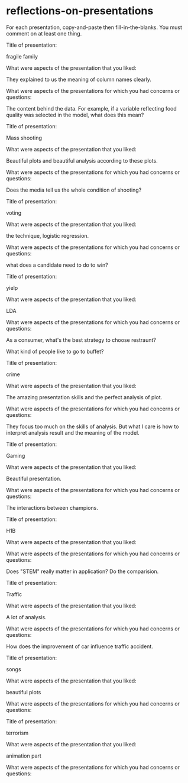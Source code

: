 # reflections-on-presentations

For each presentation, copy-and-paste then fill-in-the-blanks.  You must comment on at least one thing. 



Title of presentation:

fragile family

What were aspects of the presentation that you liked:

They explained to us the meaning of column names clearly.

What were aspects of the presentations for which you had concerns or questions:

The content behind the data. For example, if a variable reflecting food quality was selected in the model, what does this mean?




Title of presentation:

Mass shooting

What were aspects of the presentation that you liked:

Beautiful plots and beautiful analysis according to these plots.

What were aspects of the presentations for which you had concerns or questions:

Does the media tell us the whole condition of shooting? 




Title of presentation: 

voting 

What were aspects of the presentation that you liked:

the technique, logistic regression.

What were aspects of the presentations for which you had concerns or questions:

what does a candidate need to do to win?




Title of presentation: 

yielp

What were aspects of the presentation that you liked:

LDA 

What were aspects of the presentations for which you had concerns or questions:

As a consumer, what's the best strategy to choose restraunt?

What kind of people like to go to buffet?




Title of presentation: 

crime

What were aspects of the presentation that you liked:

The amazing presentation skills and the perfect analysis of plot.

What were aspects of the presentations for which you had concerns or questions:

They focus too much on the skills of analysis. But what I care is how to interpret analysis result and the meaning of the model.




Title of presentation: 

Gaming

What were aspects of the presentation that you liked:

Beautiful presentation.

What were aspects of the presentations for which you had concerns or questions:

The interactions between champions.




Title of presentation: 

H1B

What were aspects of the presentation that you liked:



What were aspects of the presentations for which you had concerns or questions:

Does "STEM" really matter in application? Do the comparision.





Title of presentation: 

Traffic

What were aspects of the presentation that you liked:

A lot of analysis.

What were aspects of the presentations for which you had concerns or questions:

How does the improvement of car influence traffic accident.





Title of presentation: 

songs

What were aspects of the presentation that you liked:

beautiful plots

What were aspects of the presentations for which you had concerns or questions:



Title of presentation: 

terrorism

What were aspects of the presentation that you liked:

animation part

What were aspects of the presentations for which you had concerns or questions:


